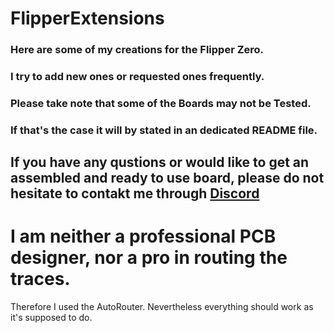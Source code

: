 # FlipperExtensions

### Here are some of my creations for the Flipper Zero.

### I try to add new ones or requested ones frequently.

### Please take note that some of the Boards may not be Tested.
### If that's the case it will by stated in an dedicated README file.

## If you have any qustions or would like to get an assembled and ready to use board, please do not hesitate to contakt me through [Discord](https://discordapp.com/users/DereIBims#2583)

# I am neither a professional PCB designer, nor a pro in routing the traces.
Therefore I used the AutoRouter.
Nevertheless everything should work as it's supposed to do.